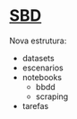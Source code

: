 # [SBD](https://github-com/jfsanchez/SBD)

Nova estrutura:

- datasets
- escenarios
- notebooks
    - bbdd
    - scraping
- tarefas
